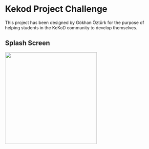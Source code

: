 # Kekod Project Challenge
This project has been designed by Gökhan Öztürk for the purpose of helping students in the KeKoD community to develop themselves.

## Splash Screen
<img src="https://github.com/user-attachments/assets/959ef02a-9ac4-4b53-848d-e0ff801b2c42" width="300">
